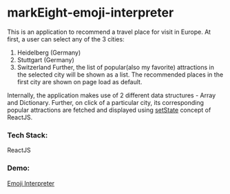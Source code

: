 # markEight-emoji-interpreter

This is an application to recommend a travel place for visit in Europe. At first, a user can select any of the 3 cities: 
1. Heidelberg (Germany)
2. Stuttgart (Germany) 
3. Switzerland 
Further, the list of popular(also my favorite) attractions in the selected city will be shown as a list. The recommended places in the first city are shown on page load as default.

Internally, the application makes use of 2 different data structures - Array and Dictionary. Further, on  click of a particular city, its corresponding popular attractions are fetched and displayed using [setState](https://reactjs.org/docs/state-and-lifecycle.html) concept of ReactJS.

### Tech Stack: 
ReactJS

### Demo:
[Emoji Interpreter](https://6qpw6.csb.app/)
